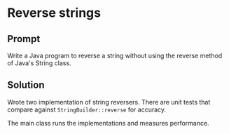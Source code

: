 # Reverse strings

## Prompt
Write a Java program to reverse a string without using the reverse method of Java's String class.

## Solution
Wrote two implementation of string reversers. There are unit tests that compare against `StringBuilder::reverse` for accuracy.

The main class runs the implementations and measures performance.
